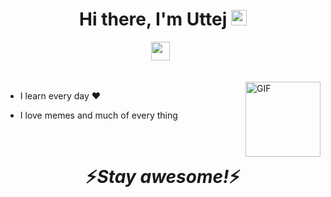 <div align="center">
   <h1>Hi there, I'm Uttej <img src="https://media.giphy.com/media/hvRJCLFzcasrR4ia7z/giphy.gif" width="25px"> </h1>
</div>

<p align='center'>
   <a href="https://www.linkedin.com/in/uttej-badwane"><img height="30" src="https://logos-world.net/linkedin-logo/"></a>&nbsp;&nbsp;
 </p>


<br />
<img align="right" height="120px" width="120px" alt="GIF" src="https://media.giphy.com/media/16dIgjWQjikY8/giphy.gif" />
<p align="center">
</p>

 - I learn every day :heart:


 - I love memes and much of every thing










<!--  -->

<br />


<h1 align='center'>⚡️<i>Stay awesome!</i>⚡️</h1>
